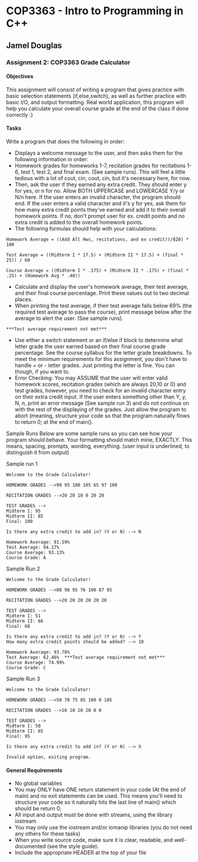 # COP3363 - Intro to Programming in C++

## Jamel Douglas

### Assignment 2: COP3363 Grade Calculator

#### Objectives
This assignment will consist of writing a program that gives practice with basic selection statements (if,else,switch), as well as further practice with basic I/O, and output formatting.
Real world application, this program will help you calculate your overall course grade at the end of the class if done correctly :)

#### Tasks
Write a program that does the following in order:

- Displays a welcome message to the user, and then asks them for the following information in order:
- Homework grades for homeworks 1-7, recitation grades for recitations 1-6, test 1, test 2, and final exam. (See sample runs). This will feel a little tedious with a lot of cout, cin, cout, cin, but it's necessary here, for now.
- Then, ask the user if they earned any extra credit. They should enter y for yes, or n for no. Allow BOTH UPPERCASE and LOWERCASE Y/y or N/n here. If the user enters an invalid character, the program should end. If the user enters a valid character and it's y for yes, ask them for how many extra credit points they've earned and add it to their overall homework points. If no, don't prompt user for ex. credit points and no extra credit is added to the overall homework points.
- The following formulas should help with your calculations:

```
Homework Average = ((Add All Hws, recitations, and ex credit))/820) * 100

Test Average = ((Midterm I * 17.5) + (Midterm II * 17.5) + (final * 25)) / 60

Course Average = ((Midterm I * .175) + (Midterm II * .175) + (final * .25) + (Homework Avg * .40))
```

- Calculate and display the user's homework average, their test average, and their final course percentage. Print these values out to two decimal places. 
- When printing the test average, if their test average falls below 69% (the required test average to pass the course), print message below after the average to alert the user. (See sample runs).

~~~
***Test average requirement not met***
~~~


- Use either a switch statement or an if/else if block to determine what letter grade the user earned based on their final course grade percentage. See the course syllabus for the letter grade breakdowns. To meet the minimum requirements for this assignment, you don't have to handle + or - letter grades. Just printing the letter is fine. You can though, if you want to.
- Error Checking: You may ASSUME that the user will enter valid homework scores, recitation grades (which are always 20,10 or 0) and test grades, however, you need to check for an invalid character entry on their extra credit input. If the user enters something other than Y, y, N, n, print an error message (See sample run 3) and do not continue on with the rest of the displaying of the grades. Just allow the program to abort (meaning, structure your code so that the program naturally flows to return 0; at the end of main().

Sample Runs
Below are some sample runs so you can see how your program should behave. Your formatting should match mine, EXACTLY. This means, spacing, prompts, wording, everything. (user input is underlined, to distinguish it from output)

Sample run 1
```
Welcome to the Grade Calculator!

HOMEWORK GRADES -->99 95 100 105 65 97 100

RECITATION GRADES -->20 20 10 0 20 20

TEST GRADES --> 
Midterm I: 95
Midterm II: 85
Final: 100

Is there any extra credit to add in? (Y or N) --> N

Homework Average: 91.59%
Test Average: 94.17%
Course Average: 93.13%
Course Grade: A
```

Sample Run 2
```
Welcome to the Grade Calculator!

HOMEWORK GRADES -->88 98 95 76 100 87 95

RECITATION GRADES -->20 20 20 20 20 20

TEST GRADES --> 
Midterm I: 51
Midterm II: 66
Final: 68

Is there any extra credit to add in? (Y or N) --> Y
How many extra credit points should be added? --> 10

Homework Average: 93.78%
Test Average: 62.46%  ***Test average requirement not met***
Course Average: 74.99%
Course Grade: C
```

Sample Run 3
```
Welcome to the Grade Calculator!

HOMEWORK GRADES -->50 70 75 85 100 0 105

RECITATION GRADES -->10 10 20 20 0 0

TEST GRADES --> 
Midterm I: 50
Midterm II: 65
Final: 95

Is there any extra credit to add in? (Y or N) --> X

Invalid option, exiting program.
```

#### General Requirements
- No global variables
- You may ONLY have ONE return statement in your code (At the end of main) and no exit statements can be used. This means you'll need to structure your code so it naturally hits the last line of main() which should be return 0;
- All input and output must be done with streams, using the library iostream
- You may only use the iostream and/or iomanip libraries (you do not need any others for these tasks)
- When you write source code, make sure it is clear, readable, and well-documented (see the style guide).
- Include the appropriate HEADER at the top of your file
